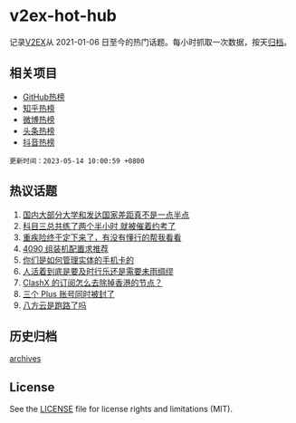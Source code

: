 # v2ex-hot-hub

 记录[V2EX](https://www.v2ex.com/)从 2021-01-06 日至今的热门话题。每小时抓取一次数据，按天[归档](archives)。
 
 ## 相关项目

- [GitHub热榜](https://github.com/it985/github-hot-hub)
- [知乎热榜](https://github.com/it985/zhihu-hot-hub)
- [微博热榜](https://github.com/it985/weibo-hot-hub)
- [头条热榜](https://github.com/it985/toutiao-hot-hub)
- [抖音热榜](https://github.com/it985/douyin-hot-hub)


 `更新时间：2023-05-14 10:00:59 +0800`

## 热议话题

1. [国内大部分大学和发达国家差距真不是一点半点](https://www.v2ex.com/t/939753)
1. [科目三总共练了两个半小时 就被催着约考了](https://www.v2ex.com/t/939702)
1. [重疾险终于定下来了，有没有懂行的帮我看看](https://www.v2ex.com/t/939762)
1. [4090 组装机配置求推荐](https://www.v2ex.com/t/939695)
1. [你们是如何管理实体的手机卡的](https://www.v2ex.com/t/939745)
1. [人活着到底是要及时行乐还是需要未雨绸缪](https://www.v2ex.com/t/939703)
1. [ClashX 的订阅怎么去除掉香港的节点？](https://www.v2ex.com/t/939685)
1. [三个 Plus 账号同时被封了](https://www.v2ex.com/t/939683)
1. [八方云是跑路了吗](https://www.v2ex.com/t/939735)

## 历史归档

[archives](archives)

## License

See the [LICENSE](LICENSE) file for license rights and limitations (MIT).

